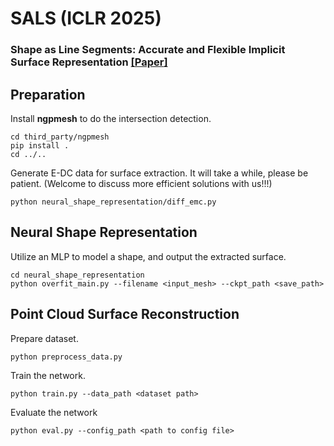 # SALS (ICLR 2025)
### Shape as Line Segments: Accurate and Flexible Implicit Surface Representation [[**Paper**]](https://openreview.net/pdf?id=RavSZTIe2s)
## Preparation
Install **ngpmesh** to do the intersection detection.   
```
cd third_party/ngpmesh
pip install .
cd ../..
```
Generate E-DC data for surface extraction. It will take a while, please be patient. (Welcome to discuss more efficient solutions with us!!!)
```
python neural_shape_representation/diff_emc.py
```
## Neural Shape Representation
Utilize an MLP to model a shape, and output the extracted surface.
```
cd neural_shape_representation
python overfit_main.py --filename <input_mesh> --ckpt_path <save_path>
```

## Point Cloud Surface Reconstruction
Prepare dataset.
```
python preprocess_data.py
```
Train the network.
```
python train.py --data_path <dataset path>
```
Evaluate the network
```
python eval.py --config_path <path to config file>
```
